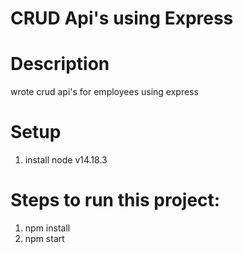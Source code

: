 # CRUD Api's using Express

# Description
wrote crud api's for employees using express

# Setup
1. install node v14.18.3

# Steps to run this project:
1. npm install
2. npm start
